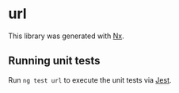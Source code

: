 # url

This library was generated with [Nx](https://nx.dev).

## Running unit tests

Run `ng test url` to execute the unit tests via [Jest](https://jestjs.io).
